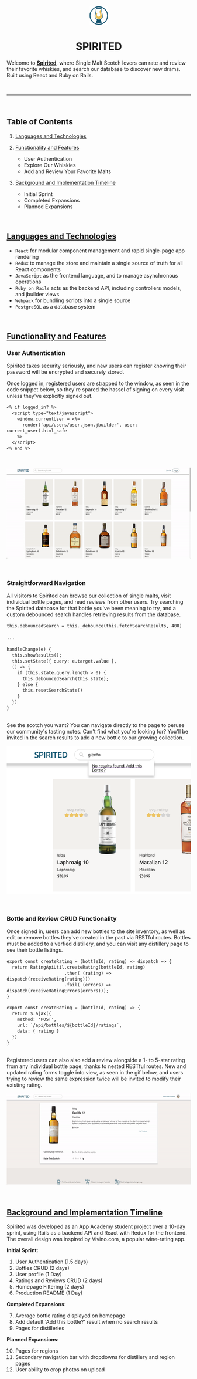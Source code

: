 <p style="text-align: center;">
  <img src="app/assets/images/user_img_50px.png">
  <h1 style="text-align: center;">SPIRITED</h1>
</p>

Welcome to **[Spirited](https://spirited-app.herokuapp.com/#/)**, where Single Malt Scotch lovers can rate and review their favorite whiskies, and search our database to discover new drams. Built using React and Ruby on Rails.

<br>
<hr>
<br>

## Table of Contents
1. [Languages and Technologies](#languages-and-technologies)

2. [Functionality and Features](#functionality-and-features)
    * User Authentication
    * Explore Our Whiskies
    * Add and Review Your Favorite Malts
3. [Background and Implementation Timeline](#background-and-implementation-timeline)
    * Initial Sprint
    * Completed Expansions
    * Planned Expansions

<br>
<h2><a id="languages-and-technologies" href="#languages-and-technologies">
  Languages and Technologies
</a></h2>

* `React` for modular component management and rapid single-page app rendering
* `Redux` to manage the store and maintain a single source of truth for all React components
* `JavaScript` as the frontend language, and to manage asynchronous operations
* `Ruby on Rails` acts as the backend API, including controllers models, and jbuilder views
* `Webpack` for bundling scripts into a single source
* `PostgreSQL` as a database system

<br>   
<h2><a id ="functionality-and-features" href="#functionality-and-features">
  Functionality and Features
</a></h2>


### **User Authentication**
Spirited takes security seriously, and new users can register knowing their password will be encrypted and securely stored.

Once logged in, registered users are strapped to the window, as seen in the code snippet below, so they're spared the hassel of signing on every visit unless they've explicitly signed out.

```
<% if logged_in? %>
  <script type="text/javascript">
    window.currentUser = <%= 
      render('api/users/user.json.jbuilder', user: current_user).html_safe
    %>
  </script>
<% end %>
```
<br>

![Review screengrab](app/assets/images/user_auth.gif)

<br>

### **Straightforward Navigation**
All visitors to Spirited can browse our collection of single malts, visit individual bottle pages, and read reviews from other users. Try searching the Spirited database for that bottle you've been meaning to try, and a custom debounced search handles retrieving results from the database.
```
this.debouncedSearch = this._debounce(this.fetchSearchResults, 400)
  
...

handleChange(e) {
  this.showResults();
  this.setState({ query: e.target.value }, 
  () => {
    if (this.state.query.length > 0) {
      this.debouncedSearch(this.state);
    } else {
      this.resetSearchState()
    }
  })
}
```
<br>
See the scotch you want? You can navigate directly to the page to peruse our community's tasting notes. Can't find what you're looking for? You'll be invited in the search results to add a new bottle to our growing collection.

![Review screengrab](app/assets/images/search_preview.png)

<br>

### **Bottle and Review CRUD Functionality**
Once signed in, users can add new bottles to the site inventory, as well as edit or remove bottles they've created in the past via RESTful routes. Bottles must be added to a verfied distillery, and you can visit any distillery page to see their bottle listings.

```
export const createRating = (bottleId, rating) => dispatch => {
  return RatingApiUtil.createRating(bottleId, rating)
                      .then( (rating) => dispatch(receiveRating(rating)))
                      .fail( (errors) => dispatch(receiveRatingErrors(errors)));
}
```

```
export const createRating = (bottleId, rating) => {
  return $.ajax({
    method: 'POST',
    url: `/api/bottles/${bottleId}/ratings`,
    data: { rating }
  })
}
```
<br>
Registered users can also also add a review alongside a 1- to 5-star rating from any individual bottle page, thanks to nested RESTful routes. New and updated rating forms toggle into view, as seen in the gif below, and users trying to review the same expression twice will be invited to modify their existing rating.

![Review screengrab](app/assets/images/review_CRUD.gif)

<br>
<h2><a id="background-and-implementation-timeline" href="#background-and-implementation-timeline">
  Background and Implementation Timeline
</a></h2>

Spirited was developed as an App Academy student project over a 10-day sprint, using Rails as a backend API and React with Redux for the frontend. The overall design was inspired by Vivino.com, a popular wine-rating app.

**Initial Sprint:**

1. User Authentication (1.5 days)
2. Bottles CRUD (2 days)
3. User profile (1 Day)
4. Ratings and Reviews CRUD (2 days)
5. Homepage Filtering (2 days)
6. Production README (1 Day)

**Completed Expansions:**

7. Average bottle rating displayed on homepage
8. Add default 'Add this bottle?' result when no search results
9. Pages for distilleries

**Planned Expansions:**

10. Pages for regions
11. Secondary navigation bar with dropdowns for distillery and region pages
12. User ability to crop photos on upload 

